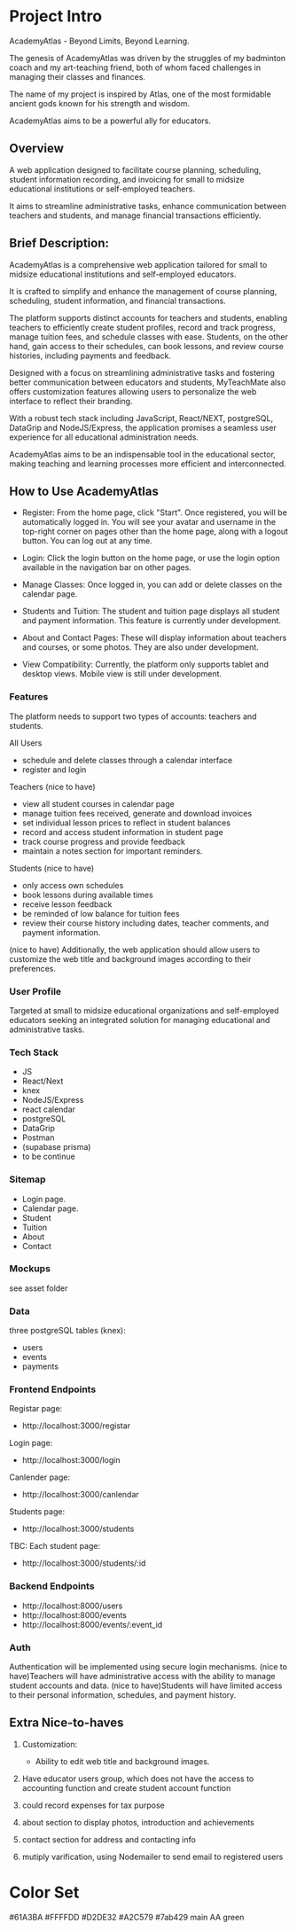 # Project Intro
AcademyAtlas -
Beyond Limits, Beyond Learning.

The genesis of AcademyAtlas was driven by the struggles of my badminton coach and my art-teaching friend, both of whom faced challenges in managing their classes and finances.

The name of my project is inspired by Atlas, one of the most formidable ancient gods known for his strength and wisdom. 

AcademyAtlas aims to be a powerful ally for educators. 




## Overview
A web application designed to facilitate course planning, scheduling, student information recording, and invoicing for small to midsize educational institutions or self-employed teachers. 

It aims to streamline administrative tasks, enhance communication between teachers and students, and manage financial transactions efficiently.




## Brief Description:
AcademyAtlas is a comprehensive web application tailored for small to midsize educational institutions and self-employed educators. 

It is crafted to simplify and enhance the management of course planning, scheduling, student information, and financial transactions. 

The platform supports distinct accounts for teachers and students, enabling teachers to efficiently create student profiles, record and track progress, manage tuition fees, and schedule classes with ease. Students, on the other hand, gain access to their schedules, can book lessons, and review course histories, including payments and feedback.

Designed with a focus on streamlining administrative tasks and fostering better communication between educators and students, MyTeachMate also offers customization features allowing users to personalize the web interface to reflect their branding. 

With a robust tech stack including JavaScript, React/NEXT, postgreSQL, DataGrip and NodeJS/Express, the application promises a seamless user experience for all educational administration needs. 

AcademyAtlas aims to be an indispensable tool in the educational sector, making teaching and learning processes more efficient and interconnected.




## How to Use AcademyAtlas
- Register: 
From the home page, click "Start". Once registered, you will be automatically logged in. You will see your avatar and username in the top-right corner on pages other than the home page, along with a logout button. You can log out at any time.

- Login: 
Click the login button on the home page, or use the login option available in the navigation bar on other pages.

- Manage Classes: 
Once logged in, you can add or delete classes on the calendar page.

- Students and Tuition: 
The student and tuition page displays all student and payment information. This feature is currently under development.

- About and Contact Pages: 
These will display information about teachers and courses, or some photos. They are also under development.

- View Compatibility: 
Currently, the platform only supports tablet and desktop views. Mobile view is still under development.




### Features
The platform needs to support two types of accounts: teachers and students.

All Users
- schedule and delete classes through a calendar interface
- register and login 

Teachers (nice to have)
- view all student courses in calendar page
- manage tuition fees received, generate and download invoices
- set individual lesson prices to reflect in student balances
- record and access student information in student page
- track course progress and provide feedback
- maintain a notes section for important reminders.

Students (nice to have)
- only access own schedules
- book lessons during available times
- receive lesson feedback
- be reminded of low balance for tuition fees
- review their course history including dates, teacher comments, and payment information.

(nice to have)
Additionally, the web application should allow users to customize the web title and background images according to their preferences.




### User Profile
Targeted at small to midsize educational organizations and self-employed educators seeking an integrated solution for managing educational and administrative tasks.




### Tech Stack
- JS
- React/Next
- knex
- NodeJS/Express
- react calendar
- postgreSQL
- DataGrip
- Postman
- (supabase prisma) 
- to be continue




### Sitemap
- Login page.
- Calendar page.
- Student
- Tuition
- About
- Contact




### Mockups
see asset folder




### Data
three postgreSQL tables (knex):
- users
- events
- payments




### Frontend Endpoints
Registar page:
- http://localhost:3000/registar

Login page:
- http://localhost:3000/login

Canlender page:
- http://localhost:3000/canlendar

Students page:
- http://localhost:3000/students

TBC: Each student page:
- http://localhost:3000/students/:id




### Backend Endpoints
- http://localhost:8000/users
- http://localhost:8000/events
- http://localhost:8000/events/:event_id




### Auth
Authentication will be implemented using secure login mechanisms.
(nice to have)Teachers will have administrative access with the ability to manage student accounts and data. 
(nice to have)Students will have limited access to their personal information, schedules, and payment history.




## Extra Nice-to-haves
1. Customization:
    - Ability to edit web title and background images.

2. Have educator users group, which does not have the access to accounting function and create student account function

3. could record expenses for tax purpose

4. about section to display photos, introduction and achievements

5. contact section for address and contacting info

6. mutiply varification, using Nodemailer to send email to registered users





# Color Set
#61A3BA
#FFFFDD
#D2DE32
#A2C579
#7ab429 main AA green


